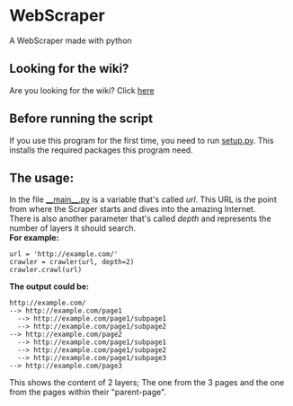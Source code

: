 # WebScraper
A WebScraper made with python

## Looking for the wiki?
Are you looking for the wiki? Click [here](wiki/)


## Before running the script
If you use this program for the first time, you need to run [setup.py](https://github.com/jappe999/WebScraper/blob/master/setup.py). This installs the required packages this program need.

## The usage:
In the file [\_\_main\_\_.py](https://github.com/jappe999/WebScraper/blob/master/__main__.py) is a variable that's called _url_. This URL is the point from where the Scraper starts and dives into the amazing Internet.  
There is also another parameter that's called _depth_ and represents the number of layers it should search.  
**For example:**
```
url = 'http://example.com/'
crawler = crawler(url, depth=2)
crawler.crawl(url)
```
**The output could be:**
```
http://example.com/
--> http://example.com/page1
  --> http://example.com/page1/subpage1
  --> http://example.com/page1/subpage2
--> http://example.com/page2
  --> http://example.com/page1/subpage1
  --> http://example.com/page1/subpage2
  --> http://example.com/page1/subpage3
--> http://example.com/page3
```
This shows the content of 2 layers; The one from the 3 pages and the one from the pages within their "parent-page".
